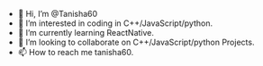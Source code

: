 - 👋 Hi, I’m @Tanisha60
- 👀 I’m interested in coding in C++/JavaScript/python.
- 🌱 I’m currently learning ReactNative.
- 💞️ I’m looking to collaborate on C++/JavaScript/python Projects.
- 📫 How to reach me tanisha60.

<!---
Tanisha60/Tanisha60 is a ✨ special ✨ repository because its `README.md` (this file) appears on your GitHub profile.
You can click the Preview link to take a look at your changes.
--->
